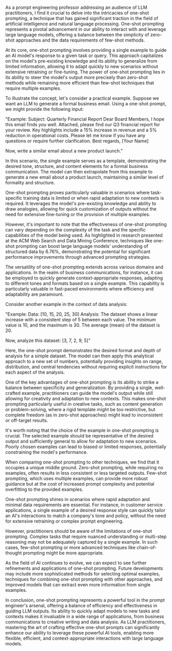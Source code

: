 As a prompt engineering professor addressing an audience of LLM practitioners, I find it crucial to delve into the intricacies of one-shot prompting, a technique that has gained significant traction in the field of artificial intelligence and natural language processing. One-shot prompting represents a pivotal advancement in our ability to interact with and leverage large language models, offering a balance between the simplicity of zero-shot approaches and the data requirements of few-shot methods.

At its core, one-shot prompting involves providing a single example to guide an AI model's response to a given task or query. This approach capitalizes on the model's pre-existing knowledge and its ability to generalize from limited information, allowing it to adapt quickly to new scenarios without extensive retraining or fine-tuning. The power of one-shot prompting lies in its ability to steer the model's output more precisely than zero-shot methods while remaining more efficient than few-shot techniques that require multiple examples.

To illustrate the concept, let's consider a practical example. Suppose we want an LLM to generate a formal business email. Using a one-shot prompt, we might provide the following input:

"Example:
Subject: Quarterly Financial Report
Dear Board Members,
I hope this email finds you well. Attached, please find our Q3 financial report for your review. Key highlights include a 15% increase in revenue and a 5% reduction in operational costs.
Please let me know if you have any questions or require further clarification.
Best regards,
\[Your Name]

Now, write a similar email about a new product launch."

In this scenario, the single example serves as a template, demonstrating the desired tone, structure, and content elements for a formal business communication. The model can then extrapolate from this example to generate a new email about a product launch, maintaining a similar level of formality and structure.

One-shot prompting proves particularly valuable in scenarios where task-specific training data is limited or when rapid adaptation to new contexts is required. It leverages the model's pre-existing knowledge and ability to draw analogies, allowing for quick customization of outputs without the need for extensive fine-tuning or the provision of multiple examples.

However, it's important to note that the effectiveness of one-shot prompting can vary depending on the complexity of the task and the specific capabilities of the model being used. As highlighted in research presented at the ACM Web Search and Data Mining Conference, techniques like one-shot prompting can boost large language models' understanding of structured data by 6.76%, demonstrating the potential for significant performance improvements through advanced prompting strategies.

The versatility of one-shot prompting extends across various domains and applications. In the realm of business communications, for instance, it can be employed to quickly generate context-appropriate responses, adapting to different tones and formats based on a single example. This capability is particularly valuable in fast-paced environments where efficiency and adaptability are paramount.

Consider another example in the context of data analysis:

"Example:
Data: \[10, 15, 20, 25, 30]
Analysis: The dataset shows a linear increase with a consistent step of 5 between each value. The minimum value is 10, and the maximum is 30. The average (mean) of the dataset is 20.

Now, analyze this dataset: \[3, 7, 2, 9, 5]"

Here, the one-shot prompt demonstrates the desired format and depth of analysis for a simple dataset. The model can then apply this analytical approach to a new set of numbers, potentially providing insights on range, distribution, and central tendencies without requiring explicit instructions for each aspect of the analysis.

One of the key advantages of one-shot prompting is its ability to strike a balance between specificity and generalization. By providing a single, well-crafted example, practitioners can guide the model's output while still allowing for creativity and adaptation to new contexts. This makes one-shot prompting particularly useful in creative tasks, such as content generation or problem-solving, where a rigid template might be too restrictive, but complete freedom (as in zero-shot approaches) might lead to inconsistent or off-target results.

It's worth noting that the choice of the example in one-shot prompting is crucial. The selected example should be representative of the desired output and sufficiently general to allow for adaptation to new scenarios. Poorly chosen examples can lead to biased or limited responses, potentially constraining the model's performance.

When comparing one-shot prompting to other techniques, we find that it occupies a unique middle ground. Zero-shot prompting, while requiring no examples, often results in less consistent or less targeted outputs. Few-shot prompting, which uses multiple examples, can provide more robust guidance but at the cost of increased prompt complexity and potential overfitting to the provided examples.

One-shot prompting shines in scenarios where rapid adaptation and minimal data requirements are essential. For instance, in customer service applications, a single example of a desired response style can quickly tailor an AI's interactions to match a company's tone and policy, without the need for extensive retraining or complex prompt engineering.

However, practitioners should be aware of the limitations of one-shot prompting. Complex tasks that require nuanced understanding or multi-step reasoning may not be adequately captured by a single example. In such cases, few-shot prompting or more advanced techniques like chain-of-thought prompting might be more appropriate.

As the field of AI continues to evolve, we can expect to see further refinements and applications of one-shot prompting. Future developments may include more sophisticated methods for selecting optimal examples, techniques for combining one-shot prompting with other approaches, and improved models that can extract even more information from single examples.

In conclusion, one-shot prompting represents a powerful tool in the prompt engineer's arsenal, offering a balance of efficiency and effectiveness in guiding LLM outputs. Its ability to quickly adapt models to new tasks and contexts makes it invaluable in a wide range of applications, from business communications to creative writing and data analysis. As LLM practitioners, mastering the art of crafting effective one-shot prompts can significantly enhance our ability to leverage these powerful AI tools, enabling more flexible, efficient, and context-appropriate interactions with large language models.






